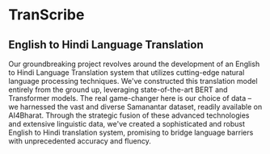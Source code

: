 # TranScribe

## English to Hindi Language Translation

Our groundbreaking project revolves around the development of an English to Hindi Language Translation system that utilizes cutting-edge natural language processing techniques. We've constructed this translation model entirely from the ground up, leveraging state-of-the-art BERT and Transformer models. The real game-changer here is our choice of data – we harnessed the vast and diverse Samanantar dataset, readily available on AI4Bharat. Through the strategic fusion of these advanced technologies and extensive linguistic data, we've created a sophisticated and robust English to Hindi translation system, promising to bridge language barriers with unprecedented accuracy and fluency.
